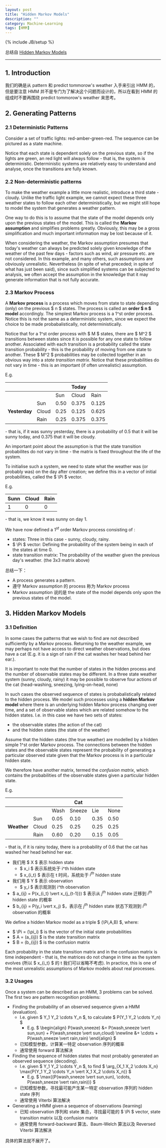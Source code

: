 ```yaml
---
layout: post
title: "Hidden Markov Models"
description: ""
category: Machine-Learning
tags: [HMM]
---
```

{% include JB/setup %}

总结自 [Hidden Markov Models](http://www.comp.leeds.ac.uk/roger/HiddenMarkovModels/html_dev/main.html)

-----

## 1. Introduction

我们的确是从 pattern 和 predict tommorow's weather 入手来引出 HMM 的，但是要注意 HMM 并不是专门为了解决这个问题而设计的，所以在看到 HMM 的组成时不要再围绕 predict tommorow's weather 来思考。

## 2. Generating Patterns

### 2.1 Deterministic Patterns

Consider a set of traffic lights: red-amber-green-red. The sequence can be pictured as a state machine. 

Notice that each state is dependent solely on the previous state, so if the lights are green, an red light will always follow - that is, the system is deterministic. Deterministic systems are relatively easy to understand and analyse, once the transitions are fully known.

### 2.2 Non-deterministic patterns

To make the weather example a little more realistic, introduce a third state - cloudy. Unlike the traffic light example, we cannot expect these three weather states to follow each other deterministically, but we might still hope to model the system that generates a weather pattern.

One way to do this is to assume that the state of the model depends only upon the previous states of the model. This is called the **Markov assumption** and simplifies problems greatly. Obviously, this may be a gross simplification and much important information may be lost because of it.

When considering the weather, the Markov assumption presumes that today's weather can always be predicted solely given knowledge of the weather of the past few days - factors such as wind, air pressure etc. are not considered. In this example, and many others, such assumptions are obviously unrealistic. Nevertheless (in spite of what preceded; in spite of what has just been said), since such simplified systems can be subjected to analysis, we often accept the assumption in the knowledge that it may generate information that is not fully accurate.

### 2.3 Markov Process

A **Markov process** is a process which moves from state to state depending (only) on the previous $ n $ states. The process is called an **order $ n $ model** accordingly. The simplest Markov process is a 1^st order process. Notice this is not the same as a deterministic system, since we expect the choice to be made probabalistically, not deterministically.

Notice that for a 1^st order process with $ M $ states, there are $ M^2 $ transitions between states since it is possible for any one state to follow another. Associated with each transition is a probability called the state transition probability - this is the probability of moving from one state to another. These $ M^2 $ probabilities may be collected together in an obvious way into a _state transition matrix_. Notice that these probabilities do not vary in time - this is an important (if often unrealistic) assumption.

E.g. 

|               |       |      | Today |       |
|---------------|-------|------|-------|-------|
|               |       | Sun  | Cloud | Rain  |
|               | Sun   | 0.50 | 0.375 | 0.125 |
| **Yesterday** | Cloud | 0.25 | 0.125 | 0.625 |
|               | Rain  | 0.25 | 0.375 | 0.375 |

\- that is, if it was sunny yesterday, there is a probability of 0.5 that it will be sunny today, and 0.375 that it will be cloudy.

An important point about the assumption is that the state transition probabilites do not vary in time - the matrix is fixed throughout the life of the system.

To initialise such a system, we need to state what the weather was (or probably was) on the day after creation; we define this in a vector of initial probabilities, called the $ \Pi $ vector.

E.g. 

| Sunn | Cloud | Rain  |
|------|-------|-------|
| 1    | 0     | 0     |

\- that is, we know it was sunny on day 1.

We have now defined a $1^{st}$ order Markov process consisting of :

* states: Three in this case - sunny, cloudy, rainy.
* $ \Pi $ vector: Defining the probability of the system being in each of the states at time 0.
* state transition matrix: The probability of the weather given the previous day's weather. (the 3x3 matrix above) 

总结一下：

* A process generates a pattern.
* 遵守 Markov assumption 的 process 称为 Markov process
* Markov assumption 说的是 the state of the model depends only upon the previous states of the model.

## 3. Hidden Markov Models

### 3.1 Definition

In some cases the patterns that we wish to find are not described sufficiently by a Markov process. Returning to the weather example, we may perhaps not have access to direct weather observations, but does have a cat (E.g. it is a sign of rain if the cat washes her head behind her ear.). 

It is important to note that the number of states in the hidden process and the number of observable states may be different. In a three state weather system (sunny, cloudy, rainy) it may be possible to observe four actions of the cat (head-washing, sneezing, lying-on-head, none)

In such cases the observed sequence of states is probabalistically related to the hidden process. We model such processes using a **hidden Markov model** where there is an underlying hidden Markov process changing over time, and a set of observable states which are related somehow to the hidden states. I.e. in this case we have two sets of states: 

* the observable states (the action of the cat) 
* and the hidden states (the state of the weather)

Assume that the hidden states (the true weather) are modelled by a hidden simple 1^st order Markov process. The connections between the hidden states and the observable states represent the probability of generating a particular observed state given that the Markov process is in a particular hidden state.

We therefore have another matrix, termed the _confusion matrix_, which contains the probabilities of the observable states given a particular hidden state.

E.g.

|             |       |      | Cat    |      |      |
|-------------|-------|------|--------|------|------|
|             |       | Wash | Sneeze | Lie  | None |
|             | Sun   | 0.05 | 0.10   | 0.35 | 0.50 |
| **Weather** | Cloud | 0.25 | 0.25   | 0.25 | 0.25 |
|             | Rain  | 0.60 | 0.20   | 0.15 | 0.05 |

\- that is, if it is rainy today, there is a probability of 0.6 that the cat has washed her head behind her ear.

* 我们用 $ X $ 表示 hidden state
	* $ x_i $ 表示系统处于 i^th hidden state
	* $ x_{i_t} $ 表示在 t 时间，系统处于 $i^{th}$ hidden state
* 我们用 $ Y $ 表示 observation
	* $ y_i $ 表示观测到 i^th observation
* $ a_{ij} = P(x_{i_t} \vert x_{j_{t-1}}) $ 表示从 $j^{th}$ hidden state 迁移到 $i^{th}$ hidden state 的概率
* $ b_{ij} = P(y_i \vert x_j) $，表示在 $j^{th}$ hidden state 状态下观测到 $i^{th}$ observation 的概率

We define a hidden Markov model as a triple $ (\Pi,A,B) $, where:

* $ \Pi = (\pi_i) $ is the vector of the initial state probabilities
* $ A = (a_{ij}) $ is the state transition matrix
* $ B = (b_{ij}) $ is the confusion matrix

Each probability in the state transition matrix and in the confusion matrix is time independent - that is, the matrices do not change in time as the system evolves (所以 $ x_{i_t} $ 的 t 我们可以省略不考虑). In practice, this is one of the most unrealistic assumptions of Markov models about real processes.

### 3.2 Usages

Once a system can be described as an HMM, 3 problems can be solved. The first two are pattern recognition problems: 

* Finding the probability of an observed sequence given a HMM (evaluation). 
	* I.e. given $ Y_1 Y_2 \cdots Y_n $, to calculate $ P(Y_1 Y_2 \cdots Y_n) $ 
		* E.g. $ \begin{align} P(wash,sneeze) &= P(wash,sneeze \vert sun,sun) + P(wash,sneeze \vert sun,cloud) \newline &+ \cdots + P(wash,sneeze \vert rain,rain) \end{align} $
	* 已知模型参数，计算某一特定 observation 序列的概率
	* 通常使用 forward 算法解决
* Finding the sequence of hidden states that most probably generated an observed sequence (decoding). 
	* I.e. given $ Y_1 Y_2 \cdots Y_n $, to find $ \arg_{X_1 X_2 \cdots X_n} \max{P(Y_1 Y_2 \cdots Y_n \vert X_1 X_2 \cdots X_n)} $
		* E.g. $ \max{(P(wash,sneeze \vert sun,sun), \cdots, P(wash,sneeze \vert rain,rain))} $
	* 已知模型参数，寻找最可能产生某一特定 observation 序列的 hidden state 序列
	* 通常使用 Viterbi 算法解决
* Generating a HMM given a sequence of observations (learning)
	* 已知 observation 序列和 state 集合，寻找最可能的 $ \Pi $ vector, state transition matrix 以及 confusion matrix
	* 通常使用 forward-backward 算法、Baum-Welch 算法以及 Reversed Viterbi 算法解决

具体的算法就不展开了。